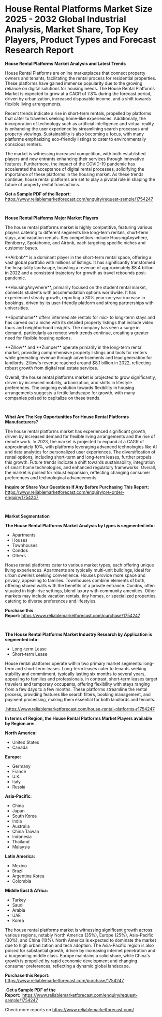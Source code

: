 <p><h1>House Rental Platforms Market Size 2025 - 2032 Global Industrial Analysis, Market Share, Top Key Players, Product Types and Forecast Research Report</h1></p><p><strong>House Rental Platforms Market Analysis and Latest Trends</strong></p>
<p><p>House Rental Platforms are online marketplaces that connect property owners and tenants, facilitating the rental process for residential properties. These platforms have gained immense popularity due to the growing reliance on digital solutions for housing needs. The House Rental Platforms Market is expected to grow at a CAGR of 7.8% during the forecast period, driven by urbanization, increased disposable income, and a shift towards flexible living arrangements.</p><p>Recent trends indicate a rise in short-term rentals, propelled by platforms that cater to travelers seeking home-like experiences. Additionally, the incorporation of technology such as artificial intelligence and virtual reality is enhancing the user experience by streamlining search processes and property viewings. Sustainability is also becoming a focus, with many platforms emphasizing eco-friendly listings to cater to environmentally conscious renters.</p><p>The market is witnessing increased competition, with both established players and new entrants enhancing their services through innovative features. Furthermore, the impact of the COVID-19 pandemic has accelerated the acceptance of digital rental processes, solidifying the importance of these platforms in the housing market. As these trends continue, house rental platforms are set to play a pivotal role in shaping the future of property rental transactions.</p></p>
<p><strong>Get a Sample PDF of the Report:&nbsp;</strong> <a href="https://www.reliablemarketforecast.com/enquiry/request-sample/1754247?utm_campaign=2803&utm_medium=2&utm_source=Github&utm_content=ia&utm_term=09032025&utm_id=house-rental-platforms">https://www.reliablemarketforecast.com/enquiry/request-sample/1754247</a></p>
<p>&nbsp;</p>
<p><strong>House Rental Platforms Major Market Players</strong></p>
<p><p>The house rental platforms market is highly competitive, featuring various players catering to different segments like long-term rentals, short-term stays, and vacation rentals. Key competitors include HousingAnywhere, Rentberry, Spotahome, and Airbnb, each targeting specific niches and customer bases.</p><p>**Airbnb** is a dominant player in the short-term rental space, offering a vast global portfolio with millions of listings. It has significantly transformed the hospitality landscape, boasting a revenue of approximately $8.4 billion in 2022 and a consistent trajectory for growth as travel rebounds post-pandemic.</p><p>**HousingAnywhere**, primarily focused on the student rental market, connects students with accommodation options worldwide. It has experienced steady growth, reporting a 30% year-on-year increase in bookings, driven by its user-friendly platform and strong partnerships with universities.</p><p>**Spotahome** offers intermediate rentals for mid- to long-term stays and has carved out a niche with its detailed property listings that include video tours and neighborhood insights. The company has seen a surge in demand, particularly as remote work trends continue, creating a greater need for flexible housing options.</p><p>**Zillow** and **Zumper** operate primarily in the long-term rental market, providing comprehensive property listings and tools for renters while generating revenue through advertisements and lead generation for landlords. Zillow's revenue reached around $8.1 billion in 2022, reflecting robust growth from digital real estate services.</p><p>Overall, the house rental platforms market is projected to grow significantly, driven by increased mobility, urbanization, and shifts in lifestyle preferences. The ongoing evolution towards flexibility in housing arrangements suggests a fertile landscape for growth, with many companies poised to capitalize on these trends.</p></p>
<p>&nbsp;</p>
<p><strong>What Are The Key Opportunities For House Rental Platforms Manufacturers?</strong></p>
<p><p>The house rental platforms market has experienced significant growth, driven by increased demand for flexible living arrangements and the rise of remote work. In 2023, the market is projected to expand at a CAGR of approximately 10%, with platforms leveraging advanced technologies like AI and data analytics for personalized user experiences. The diversification of rental options, including short-term and long-term leases, further propels this growth. Future trends indicate a shift towards sustainability, integration of smart home technologies, and enhanced regulatory frameworks. Overall, the market is poised for robust expansion, reflecting changing consumer preferences and technological advancements.</p></p>
<p><strong>Inquire or Share Your Questions If Any Before Purchasing This Report:</strong> <a href="https://www.reliablemarketforecast.com/enquiry/pre-order-enquiry/1754247?utm_campaign=2803&utm_medium=2&utm_source=Github&utm_content=ia&utm_term=09032025&utm_id=house-rental-platforms">https://www.reliablemarketforecast.com/enquiry/pre-order-enquiry/1754247</a></p>
<p>&nbsp;</p>
<p><strong>Market Segmentation</strong></p>
<p><strong>The House Rental Platforms Market Analysis by types is segmented into:</strong></p>
<p><ul><li>Apartments</li><li>Houses</li><li>Townhouses</li><li>Condos</li><li>Others</li></ul></p>
<p><p>House rental platforms cater to various market types, each offering unique living experiences. Apartments are typically multi-unit buildings, ideal for urban dwellers seeking convenience. Houses provide more space and privacy, appealing to families. Townhouses combine elements of both, offering shared walls with the benefits of a private entrance. Condos, often situated in high-rise settings, blend luxury with community amenities. Other markets may include vacation rentals, tiny homes, or specialized properties, catering to diverse preferences and lifestyles.</p></p>
<p><strong>Purchase this Report:&nbsp;</strong><a href="https://www.reliablemarketforecast.com/purchase/1754247?utm_campaign=2803&utm_medium=2&utm_source=Github&utm_content=ia&utm_term=09032025&utm_id=house-rental-platforms">https://www.reliablemarketforecast.com/purchase/1754247</a></p>
<p>&nbsp;</p>
<p><strong>The House Rental Platforms Market Industry Research by Application is segmented into:</strong></p>
<p><ul><li>Long-term Lease</li><li>Short-term Lease</li></ul></p>
<p><p>House rental platforms operate within two primary market segments: long-term and short-term leases. Long-term leases cater to tenants seeking stability and commitment, typically lasting six months to several years, appealing to families and professionals. In contrast, short-term leases target travelers and temporary occupants, offering flexibility with stays ranging from a few days to a few months. These platforms streamline the rental process, providing features like search filters, booking management, and payment processing, making them essential for both landlords and tenants.</p></p>
<p><a href="https://www.reliablemarketforecast.com/house-rental-platforms-r1754247?utm_campaign=2803&utm_medium=2&utm_source=Github&utm_content=ia&utm_term=09032025&utm_id=house-rental-platforms">&nbsp;https://www.reliablemarketforecast.com/house-rental-platforms-r1754247</a></p>
<p><strong>In terms of Region, the House Rental Platforms Market Players available by Region are:</strong></p>
<p>
    <p> <strong> North America: </strong>
        <ul>
            <li>United States</li>
            <li>Canada</li>
        </ul>
        </p> 
    <p> <strong> Europe: </strong>
        <ul>
            <li>Germany</li>
            <li>France</li>
            <li>U.K.</li>
            <li>Italy</li>
            <li>Russia</li>
        </ul>
        </p> 
    <p> <strong> Asia-Pacific: </strong>
        <ul>
            <li>China</li>
            <li>Japan</li>
            <li>South Korea</li>
            <li>India</li>
            <li>Australia</li>
            <li>China Taiwan</li>
            <li>Indonesia</li>
            <li>Thailand</li>
            <li>Malaysia</li>
        </ul>
        </p> 
    <p> <strong> Latin America: </strong>
        <ul>
            <li>Mexico</li>
            <li>Brazil</li>
            <li>Argentina Korea</li>
            <li>Colombia</li>
        </ul>
        </p> 
    <p> <strong> Middle East & Africa: </strong>
        <ul>
            <li>Turkey</li>
            <li>Saudi</li>
            <li>Arabia</li>
            <li>UAE</li>
            <li>Korea</li>
        </ul>
    </p>
    </p>
<p><p>The house rental platforms market is witnessing significant growth across various regions, notably North America (35%), Europe (25%), Asia-Pacific (30%), and China (10%). North America is expected to dominate the market due to high urbanization and tech adoption. The Asia-Pacific region is also poised for substantial growth, driven by increasing internet penetration and a burgeoning middle class. Europe maintains a solid share, while China's growth is propelled by rapid economic development and changing consumer preferences, reflecting a dynamic global landscape.</p></p>
<p><strong>Purchase this Report: </strong><a href="https://www.reliablemarketforecast.com/purchase/1754247?utm_campaign=2803&utm_medium=2&utm_source=Github&utm_content=ia&utm_term=09032025&utm_id=house-rental-platforms">https://www.reliablemarketforecast.com/purchase/1754247</a></p>
<p>&nbsp;<strong>Get a Sample PDF of the Report:&nbsp;&nbsp;</strong><a href="https://www.reliablemarketforecast.com/enquiry/request-sample/1754247?utm_campaign=2803&utm_medium=2&utm_source=Github&utm_content=ia&utm_term=09032025&utm_id=house-rental-platforms">https://www.reliablemarketforecast.com/enquiry/request-sample/1754247</a></p>
<p><strong></strong></p>
<p>Check more reports on <a href="https://www.reliablemarketforecast.com/?utm_campaign=2803&utm_medium=2&utm_source=Github&utm_content=ia&utm_term=09032025&utm_id=house-rental-platforms">https://www.reliablemarketforecast.com/</a></p>